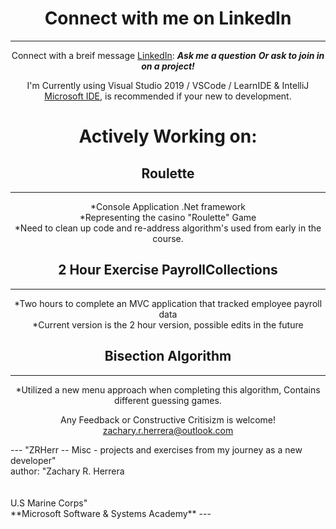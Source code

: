 <center>


# Connect with me on LinkedIn
---
Connect with a breif message [LinkedIn](https://www.linkedin.com/in/herrera-zr/):
***Ask me a question***
***Or ask to join in on a project!***

I'm Currently using Visual Studio 2019 / VSCode / LearnIDE & IntelliJ [Microsoft IDE](https://visualstudio.microsoft.com/), is recommended if your new to development.

# Actively Working on:

## Roulette
---
*Console Application .Net framework <br />
*Representing the casino "Roulette" Game <br />
*Need to clean up code and re-address algorithm's used from early in the course. 

## 2 Hour Exercise PayrollCollections
---
*Two hours to complete an MVC application that tracked employee payroll data <br />
*Current version is the 2 hour version, possible edits in the future

## Bisection Algorithm
---
*Utilized a new menu approach when completing this algorithm, Contains different guessing games.

Any Feedback or Constructive Critisizm is welcome!<br />
zachary.r.herrera@outlook.com 
</center>
---
"ZRHerr -- Misc - projects and exercises from my journey as a new developer" <br />
author: "Zachary R. Herrera<br /> <br /> <br /> U.S Marine Corps" <br />
**Microsoft Software & Systems Academy**
---
